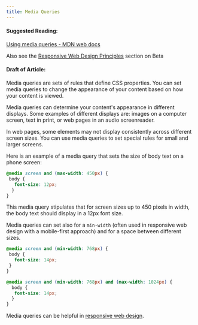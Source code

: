 ```yaml
---
title: Media Queries
---
```

#### Suggested Reading:
<!-- Please add any articles you think might be helpful to read before writing the article -->
[Using media queries - MDN web docs](https://developer.mozilla.org/en-US/docs/Web/CSS/Media_Queries/Using_media_queries)

Also see the <a href='https://github.com/freeCodeCamp/freeCodeCamp/blob/staging/seed/challenges/01-responsive-web-design/responsive-web-design.json' target='_blank' rel='nofollow'>Responsive Web Design Principles</a> section on Beta

#### Draft of Article:
<!-- Please add your working draft below in GitHub-flavored Markdown -->
Media queries are sets of rules that define CSS properties. You can set media queries to change the appearance of your content based on how your content is viewed.

Media queries can determine your content's appearance in different displays. Some examples of different displays are: images on a computer screen, text in print, or web pages in an audio screenreader.

In web pages, some elements may not display consistently across different screen sizes. You can use media queries to set special rules for small and larger screens.

Here is an example of a media query that sets the size of body text on a phone screen:

```css
@media screen and (max-width: 450px) {
 body {
   font-size: 12px;
  }
}
```

This media query stipulates that for screen sizes up to 450 pixels in width, the body text should display in a 12px font size.

Media queries can set also for a `min-width` (often used in responsive web design with a mobile-first approach) and for a space between different sizes.

```css
@media screen and (min-width: 768px) {
 body {
   font-size: 14px;
 }
}
```

```css
@media screen and (min-width: 768px) and (max-width: 1024px) {
  body {
   font-size: 14px;
  }
}
```

Media queries can be helpful in [responsive web design](https://guide.freecodecamp.org/html/responsive-web-design).
